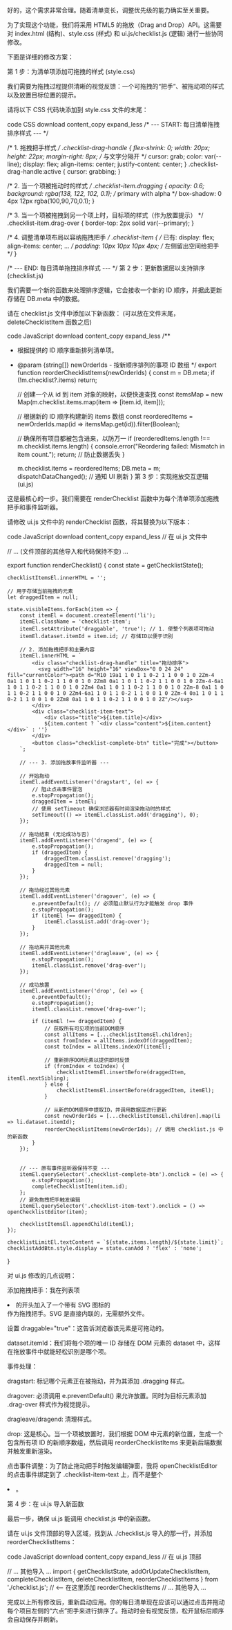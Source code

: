 好的，这个需求非常合理。随着清单变长，调整优先级的能力确实至关重要。

为了实现这个功能，我们将采用 HTML5 的拖放（Drag and Drop）API。这需要对 index.html (结构)、style.css (样式) 和 ui.js/checklist.js (逻辑) 进行一些协同修改。

下面是详细的修改方案：

第 1 步：为清单项添加可拖拽的样式 (style.css)

我们需要为拖拽过程提供清晰的视觉反馈：一个可拖拽的“把手”、被拖动项的样式以及放置目标位置的提示。

请将以下 CSS 代码块添加到 style.css 文件的末尾：

code
CSS
download
content_copy
expand_less
/* --- START: 每日清单拖拽排序样式 --- */

/* 1. 拖拽把手样式 */
.checklist-drag-handle {
  flex-shrink: 0;
  width: 20px;
  height: 22px;
  margin-right: 8px; /* 与文字分隔开 */
  cursor: grab;
  color: var(--line);
  display: flex;
  align-items: center;
  justify-content: center;
}
.checklist-drag-handle:active {
  cursor: grabbing;
}

/* 2. 当一个项被拖动时的样式 */
.checklist-item.dragging {
  opacity: 0.6;
  background: rgba(138, 122, 102, 0.1); /* primary with alpha */
  box-shadow: 0 4px 12px rgba(100,90,70,0.1);
}

/* 3. 当一个项被拖拽到另一个项上时，目标项的样式（作为放置提示） */
.checklist-item.drag-over {
  border-top: 2px solid var(--primary);
}

/* 4. 调整清单项布局以容纳拖拽把手 */
.checklist-item {
  /* 已有: display: flex; align-items: center; ... */
  padding: 10px 10px 10px 4px; /* 左侧留出空间给把手 */
}

/* --- END: 每日清单拖拽排序样式 --- */
第 2 步：更新数据层以支持排序 (checklist.js)

我们需要一个新的函数来处理排序逻辑，它会接收一个新的 ID 顺序，并据此更新存储在 DB.meta 中的数据。

请在 checklist.js 文件中添加以下新函数： (可以放在文件末尾，deleteChecklistItem 函数之后)

code
JavaScript
download
content_copy
expand_less
/**
 * 根据提供的 ID 顺序重新排列清单项。
 * @param {string[]} newOrderIds - 按新顺序排列的事项 ID 数组
 */
export function reorderChecklistItems(newOrderIds) {
    const m = DB.meta;
    if (!m.checklist?.items) return;

    // 创建一个从 id 到 item 对象的映射，以便快速查找
    const itemsMap = new Map(m.checklist.items.map(item => [item.id, item]));

    // 根据新的 ID 顺序构建新的 items 数组
    const reorderedItems = newOrderIds.map(id => itemsMap.get(id)).filter(Boolean);

    // 确保所有项目都被包含进来，以防万一
    if (reorderedItems.length !== m.checklist.items.length) {
        console.error("Reordering failed: Mismatch in item count.");
        return; // 防止数据丢失
    }

    m.checklist.items = reorderedItems;
    DB.meta = m;
    dispatchDataChanged(); // 通知 UI 刷新
}
第 3 步：实现拖放交互逻辑 (ui.js)

这是最核心的一步。我们需要在 renderChecklist 函数中为每个清单项添加拖拽把手和事件监听器。

请修改 ui.js 文件中的 renderChecklist 函数，将其替换为以下版本：

code
JavaScript
download
content_copy
expand_less
// 在 ui.js 文件中

// ... (文件顶部的其他导入和代码保持不变) ...

export function renderChecklist() {
    const state = getChecklistState();
    
    checklistItemsEl.innerHTML = '';
    
    // 用于存储当前拖拽的元素
    let draggedItem = null;

    state.visibleItems.forEach(item => {
        const itemEl = document.createElement('li');
        itemEl.className = 'checklist-item';
        itemEl.setAttribute('draggable', 'true'); // 1. 使整个列表项可拖动
        itemEl.dataset.itemId = item.id; // 存储ID以便于识别

        // 2. 添加拖拽把手和主要内容
        itemEl.innerHTML = `
            <div class="checklist-drag-handle" title="拖动排序">
              <svg width="16" height="16" viewBox="0 0 24 24" fill="currentColor"><path d="M10 19a1 1 0 1 1 0-2 1 1 0 0 1 0 2Zm-4 0a1 1 0 1 1 0-2 1 1 0 0 1 0 2Zm8 0a1 1 0 1 1 0-2 1 1 0 0 1 0 2Zm-4-6a1 1 0 1 1 0-2 1 1 0 0 1 0 2Zm4 0a1 1 0 1 1 0-2 1 1 0 0 1 0 2Zm-8 0a1 1 0 1 1 0-2 1 1 0 0 1 0 2Zm4-6a1 1 0 1 1 0-2 1 1 0 0 1 0 2Zm-4 0a1 1 0 1 1 0-2 1 1 0 0 1 0 2Zm8 0a1 1 0 1 1 0-2 1 1 0 0 1 0 2Z"/></svg>
            </div>
            <div class="checklist-item-text">
                <div class="title">${item.title}</div>
                ${item.content ? `<div class="content">${item.content}</div>` : ''}
            </div>
            <button class="checklist-complete-btn" title="完成"></button>
        `;
        
        // --- 3. 添加拖放事件监听器 ---

        // 开始拖动
        itemEl.addEventListener('dragstart', (e) => {
            // 阻止点击事件冒泡
            e.stopPropagation();
            draggedItem = itemEl;
            // 使用 setTimeout 确保浏览器有时间渲染拖动时的样式
            setTimeout(() => itemEl.classList.add('dragging'), 0);
        });

        // 拖动结束 (无论成功与否)
        itemEl.addEventListener('dragend', (e) => {
            e.stopPropagation();
            if (draggedItem) {
                draggedItem.classList.remove('dragging');
                draggedItem = null;
            }
        });

        // 拖动经过其他元素
        itemEl.addEventListener('dragover', (e) => {
            e.preventDefault(); // 必须阻止默认行为才能触发 drop 事件
            e.stopPropagation();
            if (itemEl !== draggedItem) {
                itemEl.classList.add('drag-over');
            }
        });
        
        // 拖动离开其他元素
        itemEl.addEventListener('dragleave', (e) => {
            e.stopPropagation();
            itemEl.classList.remove('drag-over');
        });

        // 成功放置
        itemEl.addEventListener('drop', (e) => {
            e.preventDefault();
            e.stopPropagation();
            itemEl.classList.remove('drag-over');
            
            if (itemEl !== draggedItem) {
                // 获取所有可见项的当前DOM顺序
                const allItems = [...checklistItemsEl.children];
                const fromIndex = allItems.indexOf(draggedItem);
                const toIndex = allItems.indexOf(itemEl);

                // 重新排序DOM元素以提供即时反馈
                if (fromIndex < toIndex) {
                    checklistItemsEl.insertBefore(draggedItem, itemEl.nextSibling);
                } else {
                    checklistItemsEl.insertBefore(draggedItem, itemEl);
                }

                // 从新的DOM顺序中提取ID，并调用数据层进行更新
                const newOrderIds = [...checklistItemsEl.children].map(li => li.dataset.itemId);
                reorderChecklistItems(newOrderIds); // 调用 checklist.js 中的新函数
            }
        });


        // --- 原有事件监听器保持不变 ---
        itemEl.querySelector('.checklist-complete-btn').onclick = (e) => {
            e.stopPropagation();
            completeChecklistItem(item.id);
        };
        // 避免拖拽把手触发编辑
        itemEl.querySelector('.checklist-item-text').onclick = () => openChecklistEditor(item);
        
        checklistItemsEl.appendChild(itemEl);
    });
    
    checklistLimitEl.textContent = `${state.items.length}/${state.limit}`;
    checklistAddBtn.style.display = state.canAdd ? 'flex' : 'none';
}

对 ui.js 修改的几点说明：

添加拖拽把手：我在列表项 <li> 的开头加入了一个带有 SVG 图标的 <div> 作为拖拽把手。SVG 是直接内联的，无需额外文件。

设置 draggable="true"：这告诉浏览器该元素是可拖动的。

dataset.itemId：我们将每个项的唯一 ID 存储在 DOM 元素的 dataset 中，这样在拖放事件中就能轻松识别是哪个项。

事件处理：

dragstart: 标记哪个元素正在被拖动，并为其添加 .dragging 样式。

dragover: 必须调用 e.preventDefault() 来允许放置。同时为目标元素添加 .drag-over 样式作为视觉提示。

dragleave/dragend: 清理样式。

drop: 这是核心。当一个项被放置时，我们根据 DOM 中元素的新位置，生成一个包含所有项 ID 的新顺序数组，然后调用 reorderChecklistItems 来更新后端数据并触发重新渲染。

点击事件调整：为了防止拖动把手时触发编辑弹窗，我将 openChecklistEditor 的点击事件绑定到了 .checklist-item-text 上，而不是整个 <li>。

第 4 步：在 ui.js 导入新函数

最后一步，确保 ui.js 能调用 checklist.js 中的新函数。

请在 ui.js 文件顶部的导入区域，找到从 ./checklist.js 导入的那一行，并添加 reorderChecklistItems：

code
JavaScript
download
content_copy
expand_less
// 在 ui.js 顶部

// ... 其他导入 ...
import { getChecklistState, addOrUpdateChecklistItem, completeChecklistItem, deleteChecklistItem, reorderChecklistItems } from './checklist.js'; // <-- 在这里添加 reorderChecklistItems
// ... 其他导入 ...

完成以上所有修改后，重新启动应用。你的每日清单现在应该可以通过点击并拖动每个项目左侧的“六点”把手来进行排序了。拖动时会有视觉反馈，松开鼠标后顺序会自动保存并刷新。